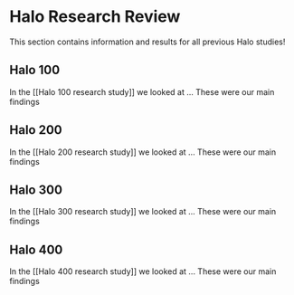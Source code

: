 # Halo Research Review
This section contains information and results for all previous Halo studies!

## Halo 100
In the [[Halo 100 research study]] we looked at ...
These were our main findings

## Halo 200
In the [[Halo 200 research study]] we looked at ...
These were our main findings

## Halo 300
In the [[Halo 300 research study]] we looked at ...
These were our main findings

## Halo 400
In the [[Halo 400 research study]] we looked at ...
These were our main findings
